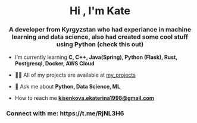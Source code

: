 
<h1 align="center">Hi , I'm Kate</h1>
<h3 align="center">A developer from Kyrgyzstan who had experiance in machine learning and data science, also had created some cool stuff using Python (check this out)</h3>

-  I’m currently learning **C, C++, Java(Spring), Python (Flask), Rust, Postgresql, Docker, AWS Cloud**

- 👨‍💻 All of my projects are available at [my_projects](https://github.com/kate-h36)

- 💬 Ask me about **Python, Data Science, ML**

-  How to reach me **kisenkova.ekaterina1998@gmail.com**

<h3 align="left">Connect with me: https://t.me/RjNL3H6 </h3>
